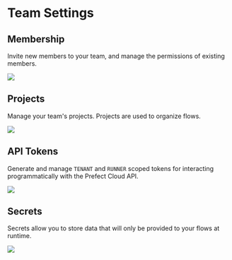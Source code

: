 # Team Settings

## Membership

Invite new members to your team, and manage the permissions of existing members.

![](/cloud/ui/team-members.png)

## Projects

Manage your team's projects. Projects are used to organize flows.

![](/cloud/ui/team-projects.png)

## API Tokens

Generate and manage `TENANT` and `RUNNER` scoped tokens for interacting programmatically with the Prefect Cloud API.

![](/cloud/ui/team-api-tokens.png)

## Secrets

Secrets allow you to store data that will only be provided to your flows at runtime.

![](/cloud/ui/team-secrets.png)
